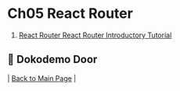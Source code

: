 # Ch05 React Router

1. [React Router React Router Introductory Tutorial](https://github.com/druckenclam/reactjs101/blob/en/Ch05/react-router-introduction.md)

## :door: Dokodemo Door
| [Back to Main Page](https://github.com/druckenclam/reactjs101/tree/en) |
